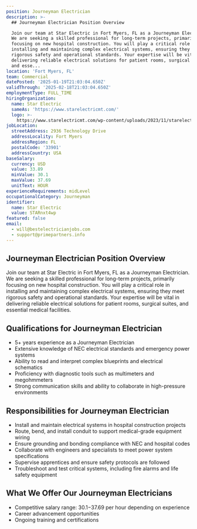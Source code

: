 ```yaml
---
position: Journeyman Electrician
description: >-
  ## Journeyman Electrician Position Overview

  Join our team at Star Electric in Fort Myers, FL as a Journeyman Electrician.
  We are seeking a skilled professional for long-term projects, primarily
  focusing on new hospital construction. You will play a critical role in
  installing and maintaining complex electrical systems, ensuring they meet
  rigorous safety and operational standards. Your expertise will be vital in
  delivering reliable electrical solutions for patient rooms, surgical suites,
  and esse...
location: 'Fort Myers, FL'
team: Commercial
datePosted: '2025-01-19T21:03:04.650Z'
validThrough: '2025-02-18T21:03:04.650Z'
employmentType: FULL_TIME
hiringOrganization:
  name: Star Electric
  sameAs: 'https://www.starelectricmt.com/'
  logo: >-
    https://www.starelectricmt.com/wp-content/uploads/2023/11/starelectric-favicon-black-and-white.svg
jobLocation:
  streetAddress: 2936 Technology Drive
  addressLocality: Fort Myers
  addressRegion: FL
  postalCode: '33901'
  addressCountry: USA
baseSalary:
  currency: USD
  value: 33.89
  minValue: 30.1
  maxValue: 37.69
  unitText: HOUR
experienceRequirements: midLevel
occupationalCategory: Journeyman
identifier:
  name: Star Electric
  value: STARnxt4wp
featured: false
email:
  - will@bestelectricianjobs.com
  - support@primepartners.info
---
```




## Journeyman Electrician Position Overview
Join our team at Star Electric in Fort Myers, FL as a Journeyman Electrician. We are seeking a skilled professional for long-term projects, primarily focusing on new hospital construction. You will play a critical role in installing and maintaining complex electrical systems, ensuring they meet rigorous safety and operational standards. Your expertise will be vital in delivering reliable electrical solutions for patient rooms, surgical suites, and essential medical facilities.

## Qualifications for Journeyman Electrician
- 5+ years experience as a Journeyman Electrician
- Extensive knowledge of NEC electrical standards and emergency power systems
- Ability to read and interpret complex blueprints and electrical schematics
- Proficiency with diagnostic tools such as multimeters and megohmmeters
- Strong communication skills and ability to collaborate in high-pressure environments

## Responsibilities for Journeyman Electrician
- Install and maintain electrical systems in hospital construction projects
- Route, bend, and install conduit to support medical-grade equipment wiring
- Ensure grounding and bonding compliance with NEC and hospital codes
- Collaborate with engineers and specialists to meet power system specifications
- Supervise apprentices and ensure safety protocols are followed
- Troubleshoot and test critical systems, including fire alarms and life safety equipment

## What We Offer Our Journeyman Electricians
- Competitive salary range: $30.1-$37.69 per hour depending on experience
- Career advancement opportunities
- Ongoing training and certifications